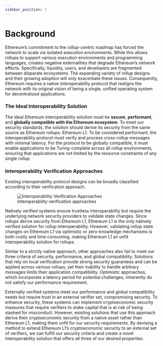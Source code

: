 ```yaml
---
sidebar_position: 1
---
```


# Background

Ethereum’s commitment to the rollup-centric roadmap has forced the network to scale via isolated execution environments. While this allows rollups to support various execution environments and programming languages, creates negative externalities that degrade Ethereum’s network effects. Specifically, liquidity, users, and developers are fragmented between disparate ecosystems. The expanding variety of rollup designs and their growing adoption will only exacerbate these issues. Consequently, Ethereum requires a native interoperability protocol that realigns the network with its original vision of being a single, unified operating system for decentralized applications.

### The Ideal Interoperability Solution

The ideal Ethereum interoperability solution must be **secure**, **performant**, and **globally compatible with the Ethereum ecosystem**. To meet our security standards, the solution should derive its security from the same source as Ethereum rollups: Ethereum L1. To be considered performant, the interoperability protocol must verify and process cross-rollup messages with minimal latency. For the protocol to be globally compatible, it must enable applications to be Turing-complete across all rollup environments, ensuring that applications are not limited by the resource constraints of any single rollup.

### Interoperability Verification Approaches

Existing interoperability protocol designs can be broadly classified according to their verification approach.

<figure>
  <img src="/img/verification-table.png" alt="Interoperability Verification Approaches" />
  <figcaption>Interoperability verification approaches</figcaption>
</figure>

Natively verified systems ensure trustless interoperability but require the underlying network security providers to validate state changes. Since rollups derive security from Ethereum L1, Ethereum L1 is the only natively verified solution for rollup interoperability. However, validating rollup state changes on Ethereum L1 via optimistic or zero-knowledge mechanisms is both costly and time consuming, making Ethereum L1 an unfit interoperability solution for rollups.

Similar to a strictly native approach, other approaches also fail to meet our three criteria of security, performance, and global compatibility. Solutions that rely on local verification provide strong security guarantees and can be applied
across various rollups, yet their inability to handle arbitrary messages limits their application compatibility. Optimistic approaches, which incorporate a latency period for potential challenges, inherently do not satisfy our performance requirement.

Externally verified systems meet our performance and global compatibility needs but require trust in an external verifier set, compromising security. To enhance security, these systems can implement cryptoeconomic security measures that require verifiers to stake capital that is at risk of being slashed for misconduct. However, existing solutions that use this approach derive their cryptoeconomic security from a native asset rather than Ethereum L1, making them unfit for our security requirements. By devising a method to extend Ethereum L1’s cryptoeconomic security to an external set of verifiers, we can fulfill our security criteria and create a novel interoperability solution that offers all three of our desired properties.
